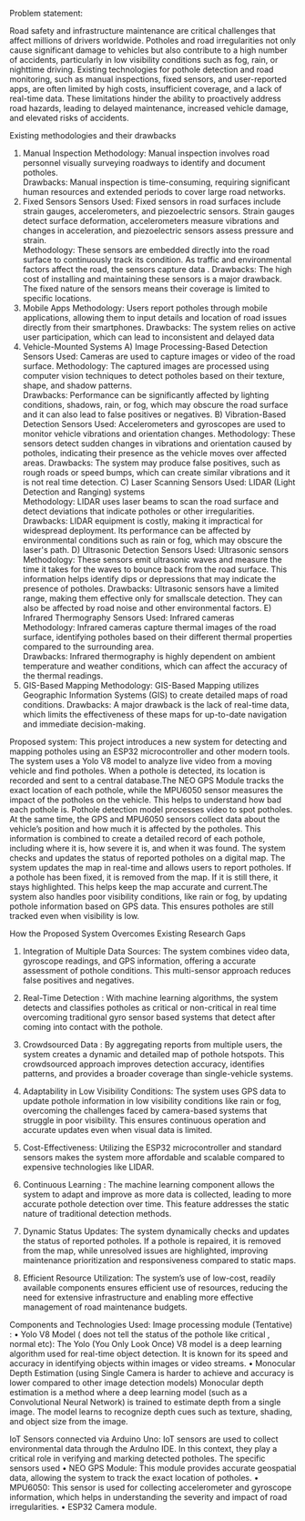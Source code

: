 
 
Problem statement: 
 
Road safety and infrastructure maintenance are critical challenges that affect millions of drivers worldwide. Potholes and road irregularities not only cause significant damage to vehicles but also contribute to a high number of accidents, particularly in low visibility conditions such as fog, rain, or nighttime driving. Existing technologies for pothole detection and road monitoring, such as manual inspections, fixed sensors, and user-reported apps, are often limited by high costs, insufficient coverage, and a lack of real-time data. These limitations hinder the ability to proactively address road hazards, leading to delayed maintenance, increased vehicle damage, and elevated risks of accidents. 
 
Existing methodologies and their drawbacks 
 
1.	Manual Inspection 
Methodology: Manual inspection involves road personnel visually surveying roadways to identify and document potholes.  
Drawbacks: Manual inspection is time-consuming, requiring significant human resources and extended periods to cover large road networks.  
2.	Fixed Sensors 
Sensors Used: Fixed sensors in road surfaces include strain gauges, accelerometers, and piezoelectric sensors. Strain gauges detect surface deformation, accelerometers measure vibrations and changes in acceleration, and piezoelectric sensors assess pressure and strain.  
Methodology: These sensors are embedded directly into the road surface to continuously track its condition. As traffic and environmental factors affect the road, the sensors capture data . 
Drawbacks: The high cost of installing and maintaining these sensors is a major drawback. The fixed nature of the sensors means their coverage is limited to specific locations. 
3.	Mobile Apps 
Methodology: Users report potholes through mobile applications, allowing them to input details and location of road issues directly from their smartphones. 
Drawbacks: The system relies on active user participation, which can lead to inconsistent and delayed data 
4.	Vehicle-Mounted Systems 
A)	Image Processing-Based Detection 
Sensors Used: Cameras are used to capture images or video of the road surface. 
Methodology: The captured images are processed using computer vision techniques to detect potholes based on their texture, shape, and shadow patterns.  
Drawbacks: Performance can be significantly affected by lighting conditions, shadows, rain, or fog, which may obscure the road surface and it can also lead to false positives or negatives. 
B)	Vibration-Based Detection 
Sensors Used: Accelerometers and gyroscopes are used to monitor vehicle vibrations and orientation changes. 
Methodology: These sensors detect sudden changes in vibrations and orientation caused by potholes, indicating their presence as the vehicle moves over affected areas. 
Drawbacks: The system may produce false positives, such as rough roads or speed bumps, which can create similar vibrations and it is not real time detection. 
C)	Laser Scanning 
Sensors Used: LIDAR (Light Detection and Ranging) systems  
Methodology: LIDAR uses laser beams to scan the road surface and detect deviations that indicate potholes or other irregularities. 
Drawbacks: LIDAR equipment is costly, making it impractical for widespread deployment. Its performance can be affected by environmental conditions such as rain or fog, which may obscure the laser's path.  D) Ultrasonic Detection 
Sensors Used: Ultrasonic sensors 
Methodology: These sensors emit ultrasonic waves and measure the time it takes for the waves to bounce back from the road surface. This information helps identify dips or depressions that may indicate the presence of potholes. 
Drawbacks: Ultrasonic sensors have a limited range, making them effective only for smallscale detection. They can also be affected by road noise and other environmental factors. 
E) Infrared Thermography 
Sensors Used: Infrared cameras  
Methodology: Infrared cameras capture thermal images of the road surface, identifying potholes based on their different thermal properties compared to the surrounding area.  
Drawbacks: Infrared thermography is highly dependent on ambient temperature and weather conditions, which can affect the accuracy of the thermal readings.  
5. GIS-Based Mapping 
Methodology: GIS-Based Mapping utilizes Geographic Information Systems (GIS) to create detailed maps of road conditions. 
Drawbacks: A major drawback is the lack of real-time data, which limits the effectiveness of these maps for up-to-date navigation and immediate decision-making.  
 
Proposed system: 
This project introduces a new system for detecting and mapping potholes using an ESP32 microcontroller and other modern tools. The system uses a Yolo V8 model to analyze live video from a moving vehicle and find potholes. When a pothole is detected, its location is recorded and sent to a central database.The NEO GPS Module tracks the exact location of each pothole, while the MPU6050 sensor measures the impact of the potholes on the vehicle. This helps to understand how bad each pothole is. 
Pothole detection model processes video to spot potholes. At the same time, the GPS and MPU6050 sensors collect data about the vehicle’s position and how much it is affected by the potholes. This information is combined to create a detailed record of each pothole, including where it is, how severe it is, and when it was found. The system checks and updates the status of reported potholes on a digital map. 
The system updates the map in real-time and allows users to report potholes. If a pothole has been fixed, it is removed from the map. If it is still there, it stays highlighted. This helps keep the map accurate and current.The system also handles poor visibility conditions, like rain or fog, by updating pothole information based on GPS data. This ensures potholes are still tracked even when visibility is low. 
 
How the Proposed System Overcomes Existing Research Gaps 
 
1.	Integration of Multiple Data Sources: 
The system combines video data, gyroscope readings, and GPS information, offering a accurate assessment of pothole conditions. This multi-sensor approach reduces false positives and negatives. 
 
2.	Real-Time Detection : 
With machine learning algorithms, the system detects and classifies potholes as critical or non-critical in real time overcoming traditional gyro sensor based systems that detect after coming into contact with the pothole.  
 
3.	Crowdsourced Data : 
By aggregating reports from multiple users, the system creates a dynamic and detailed map of pothole hotspots. This crowdsourced approach improves detection accuracy, identifies patterns, and provides a broader coverage than single-vehicle systems. 
 
4.	Adaptability in Low Visibility Conditions: 
The system uses GPS data to update pothole information in low visibility conditions like rain or fog, overcoming the challenges faced by camera-based systems that struggle in poor visibility. This ensures continuous operation and accurate updates even when visual data is limited. 
 
5.	Cost-Effectiveness: 
Utilizing the ESP32 microcontroller and standard sensors makes the system more affordable and scalable compared to expensive technologies like LIDAR.  
 
6.	Continuous Learning : 
The machine learning component allows the system to adapt and improve as more data is collected, leading to more accurate pothole detection over time. This feature addresses the static nature of traditional detection methods. 
 
7.	Dynamic Status Updates: 
The system dynamically checks and updates the status of reported potholes. If a pothole is repaired, it is removed from the map, while unresolved issues are highlighted, improving maintenance prioritization and responsiveness compared to static maps. 
 
8.	Efficient Resource Utilization: 
The system’s use of low-cost, readily available components ensures efficient use of resources, reducing the need for extensive infrastructure and enabling more effective management of road maintenance budgets. 
 

  
Components and Technologies Used: 
Image processing module (Tentative) : 
•	Yolo V8 Model ( does not tell the status of the pothole like critical , normal etc): 
The Yolo (You Only Look Once) V8 model is a deep learning algorithm used for real-time object detection. It is known for its speed and accuracy in identifying objects within images or video streams. 
•	Monocular Depth Estimation (using Single Camera is harder to achieve and accuracy is lower compared to other image detection models) 
Monocular depth estimation is a method where a deep learning model (such as a Convolutional Neural Network) is trained to estimate depth from a single image. The model learns to recognize depth cues such as texture, shading, and object size from the image. 
 
IoT Sensors connected via Arduino Uno: 
IoT sensors are used to collect environmental data through the ArduIno IDE. In this context, they play a critical role in verifying and marking detected potholes. 
The specific sensors used 
•	NEO GPS Module: This module provides accurate geospatial data, allowing the system to track the exact location of potholes. 
•	MPU6050: This sensor is used for collecting accelerometer and gyroscope information, which helps in understanding the severity and impact of road irregularities. 
•	ESP32 Camera module. 
 

